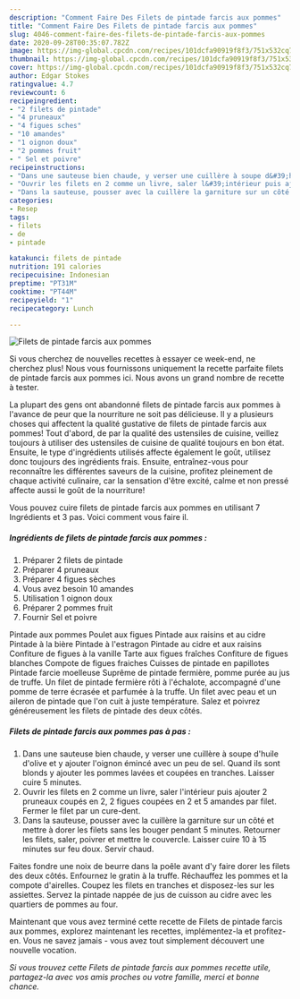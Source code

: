 ```yaml
---
description: "Comment Faire Des Filets de pintade farcis aux pommes"
title: "Comment Faire Des Filets de pintade farcis aux pommes"
slug: 4046-comment-faire-des-filets-de-pintade-farcis-aux-pommes
date: 2020-09-28T00:35:07.782Z
image: https://img-global.cpcdn.com/recipes/101dcfa90919f8f3/751x532cq70/filets-de-pintade-farcis-aux-pommes-photo-principale-de-la-recette.jpg
thumbnail: https://img-global.cpcdn.com/recipes/101dcfa90919f8f3/751x532cq70/filets-de-pintade-farcis-aux-pommes-photo-principale-de-la-recette.jpg
cover: https://img-global.cpcdn.com/recipes/101dcfa90919f8f3/751x532cq70/filets-de-pintade-farcis-aux-pommes-photo-principale-de-la-recette.jpg
author: Edgar Stokes
ratingvalue: 4.7
reviewcount: 6
recipeingredient:
- "2 filets de pintade"
- "4 pruneaux"
- "4 figues sches"
- "10 amandes"
- "1 oignon doux"
- "2 pommes fruit"
- " Sel et poivre"
recipeinstructions:
- "Dans une sauteuse bien chaude, y verser une cuillère à soupe d&#39;huile d&#39;olive et y ajouter l&#39;oignon émincé avec un peu de sel. Quand ils sont blonds y ajouter les pommes lavées et coupées en tranches. Laisser cuire 5 minutes."
- "Ouvrir les filets en 2 comme un livre, saler l&#39;intérieur puis ajouter 2 pruneaux coupés en 2, 2 figues coupées en 2 et 5 amandes par filet. Fermer le filet par un cure-dent."
- "Dans la sauteuse, pousser avec la cuillère la garniture sur un côté et mettre à dorer les filets sans les bouger pendant 5 minutes. Retourner les filets, saler, poivrer et mettre le couvercle. Laisser cuire 10 à 15 minutes sur feu doux. Servir chaud."
categories:
- Resep
tags:
- filets
- de
- pintade

katakunci: filets de pintade 
nutrition: 191 calories
recipecuisine: Indonesian
preptime: "PT31M"
cooktime: "PT44M"
recipeyield: "1"
recipecategory: Lunch

---
```



![Filets de pintade farcis aux pommes](https://img-global.cpcdn.com/recipes/101dcfa90919f8f3/751x532cq70/filets-de-pintade-farcis-aux-pommes-photo-principale-de-la-recette.jpg)

Si vous cherchez de nouvelles recettes à essayer ce week-end, ne cherchez plus! Nous vous fournissons uniquement la recette parfaite filets de pintade farcis aux pommes ici. Nous avons un grand nombre de recette à tester.

La plupart des gens ont abandonné filets de pintade farcis aux pommes à l'avance de peur que la nourriture ne soit pas délicieuse. Il y a plusieurs choses qui affectent la qualité gustative de filets de pintade farcis aux pommes! Tout d'abord, de par la qualité des ustensiles de cuisine, veillez toujours à utiliser des ustensiles de cuisine de qualité toujours en bon état. Ensuite, le type d'ingrédients utilisés affecte également le goût, utilisez donc toujours des ingrédients frais. Ensuite, entraînez-vous pour reconnaître les différentes saveurs de la cuisine, profitez pleinement de chaque activité culinaire, car la sensation d'être excité, calme et non pressé affecte aussi le goût de la nourriture!

<!--inarticleads1-->

Vous pouvez cuire filets de pintade farcis aux pommes en utilisant 7 Ingrédients et 3 pas. Voici comment vous faire il.

##### Ingrédients de filets de pintade farcis aux pommes :

1. Préparer 2 filets de pintade
1. Préparer 4 pruneaux
1. Préparer 4 figues sèches
1. Vous avez besoin 10 amandes
1. Utilisation 1 oignon doux
1. Préparer 2 pommes fruit
1. Fournir  Sel et poivre


Pintade aux pommes Poulet aux figues Pintade aux raisins et au cidre Pintade à la bière Pintade à l&#39;estragon Pintade au cidre et aux raisins Confiture de figues à la vanille Tarte aux figues fraîches Confiture de figues blanches Compote de figues fraiches Cuisses de pintade en papillotes Pintade farcie moelleuse Suprême de pintade fermière, pomme purée au jus de truffe. Un filet de pintade fermière rôti à l&#39;échalote, accompagné d&#39;une pomme de terre écrasée et parfumée à la truffe. Un filet avec peau et un aileron de pintade que l&#39;on cuit à juste température. Salez et poivrez généreusement les filets de pintade des deux côtés. 

<!--inarticleads2-->

##### Filets de pintade farcis aux pommes pas à pas :

1. Dans une sauteuse bien chaude, y verser une cuillère à soupe d&#39;huile d&#39;olive et y ajouter l&#39;oignon émincé avec un peu de sel. Quand ils sont blonds y ajouter les pommes lavées et coupées en tranches. Laisser cuire 5 minutes.
1. Ouvrir les filets en 2 comme un livre, saler l&#39;intérieur puis ajouter 2 pruneaux coupés en 2, 2 figues coupées en 2 et 5 amandes par filet. Fermer le filet par un cure-dent.
1. Dans la sauteuse, pousser avec la cuillère la garniture sur un côté et mettre à dorer les filets sans les bouger pendant 5 minutes. Retourner les filets, saler, poivrer et mettre le couvercle. Laisser cuire 10 à 15 minutes sur feu doux. Servir chaud.


Faites fondre une noix de beurre dans la poêle avant d&#39;y faire dorer les filets des deux côtés. Enfournez le gratin à la truffe. Réchauffez les pommes et la compote d&#39;airelles. Coupez les filets en tranches et disposez-les sur les assiettes. Servez la pintade nappée de jus de cuisson au cidre avec les quartiers de pommes au four. 

<!--inarticleads1-->

<p>
Maintenant que vous avez terminé cette recette de Filets de pintade farcis aux pommes, explorez maintenant les recettes, implémentez-la et profitez-en. Vous ne savez jamais - vous avez tout simplement découvert une nouvelle vocation.
</p>

<p>
<i>Si vous trouvez cette Filets de pintade farcis aux pommes recette utile, partagez-la avec vos amis proches ou votre famille, merci et bonne chance.</i>
</p>
